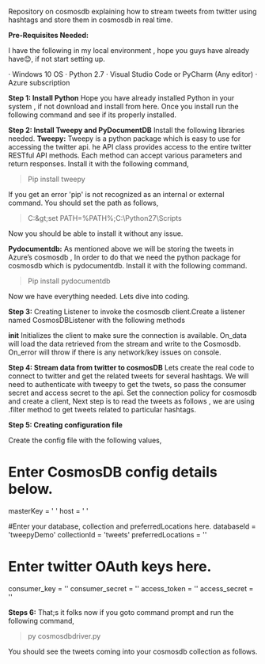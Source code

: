 Repository on cosmosdb explaining how to stream tweets from twitter using hashtags and store them in cosmosdb in real time. 

**Pre-Requisites Needed:**

I have the following in my local environment , hope you guys have already have😊, if not start setting up.

·                  Windows 10 OS
·                  Python 2.7
·                  Visual Studio Code or PyCharm (Any editor)
·                  Azure subscription

**Step 1: Install Python**
Hope you have already installed Python in your system , if not download and install from here. Once you install run the following command and see if its properly installed.

**Step 2: Install Tweepy and PyDocumentDB**
Install the following libraries needed. 
**Tweepy:**
Tweepy is a python package which is easy to use for accessing the twitter api. he API class provides access to the entire twitter RESTful API methods. Each method can accept various parameters and return responses. Install it with the following command,
>  Pip install tweepy  

If you get an error 'pip' is not recognized as an internal or external command. You should set the path as follows,

> C:\&gt;set PATH=%PATH%;C:\Python27\Scripts

Now you should be able to install it without any issue.

**Pydocumentdb:**
As mentioned above we will be storing the tweets in Azure’s cosmosdb , In order to do that we need the python package for cosmosdb which is pydocumentdb. Install it with the following command. 
> Pip install pydocumentdb

Now we have everything needed. Lets dive into coding.

**Step 3:**  Creating Listener to invoke the cosmosdb client.Create a listener named CosmosDBListener with the following methods

__init__ Initializes the client to make sure the connection is available.
On_data will load the data retrieved from the stream and write to the Cosmosdb.
On_error will throw if there is any network/key issues on console.

**Step 4: Stream data from twitter to cosmosDB**
Lets create the real code to connect to twitter and get the related tweets for several hashtags. We will need to authenticate with tweepy to get the twets, so pass the consumer secret and access secret to the api.
Set the connection policy for cosmosdb and create a client,
Next step is to read the tweets as follows , we are using .filter method to get tweets related to particular hashtags.

**Step 5: Creating configuration file**

Create the config file with the following values,

# Enter CosmosDB config details below.
masterKey = ' ' 
host = ' '

#Enter your database, collection and preferredLocations here.
databaseId = 'tweepyDemo'
collectionId = 'tweets'
preferredLocations = ''

# Enter twitter OAuth keys here.
consumer_key = ''
consumer_secret = ''
access_token = ''
access_secret = ''

**Steps 6:**
That;s it folks now if you goto command prompt and run the following command,

>  py cosmosdbdriver.py

You should see the tweets coming into your cosmosdb collection as follows.
